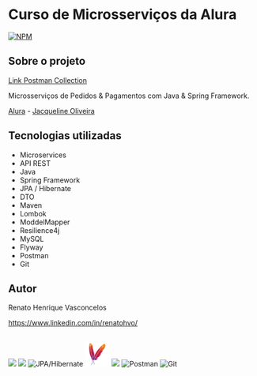 # Curso de Microsserviços da Alura
[![NPM](https://img.shields.io/npm/l/react)](https://github.com/renatohvo/ms-alurafood/blob/main/LICENSE) 

## Sobre o projeto
[Link Postman Collection](https://elements.getpostman.com/redirect?entityId=21956516-d3fab6b8-6fa9-483c-82c0-410d10f22563&entityType=collection "Link Postman Collection")

Microsserviços de Pedidos & Pagamentos com Java & Spring Framework.

[Alura](https://www.alura.com.br/curso-online-microsservicos-implementando-java-spring "https://www.alura.com.br/curso-online-microsservicos-implementando-java-spring") - [Jacqueline Oliveira](https://github.com/jacqueline-oliveira "@jacqueline-oliveira")

## Tecnologias utilizadas

- Microservices
- API REST
- Java
- Spring Framework
- JPA / Hibernate
- DTO
- Maven
- Lombok
- ModdelMapper
- Resilience4j
- MySQL
- Flyway
- Postman
- Git

## Autor

Renato Henrique Vasconcelos

https://www.linkedin.com/in/renatohvo/

## 

<div display: inline-block>
    <img src="https://cdn.jsdelivr.net/gh/devicons/devicon/icons/java/java-original.svg" width="50" heigth="50" />
    <img src="https://cdn.jsdelivr.net/gh/devicons/devicon/icons/spring/spring-original.svg" width="50" heigth="50" />
    <img src="https://www.vectorlogo.zone/logos/hibernate/hibernate-icon.svg" alt="JPA/Hibernate" width="50" heigth="50" />
    <img src="https://raw.githubusercontent.com/vscode-icons/vscode-icons/63a4a33b35b50d243716d03b95a955e49db97662/icons/file_type_maven.svg" alt="Maven" width="50" heigth="50" />
    <img src="https://cdn.jsdelivr.net/gh/devicons/devicon/icons/mysql/mysql-original.svg" width="50" heigth="50" />
    <img src="https://www.vectorlogo.zone/logos/getpostman/getpostman-icon.svg" alt="Postman" width="50" height="50"/>
    <img src="https://cdn.jsdelivr.net/gh/devicons/devicon/icons/git/git-plain.svg" alt="Git" width="50" heigth="50" />
</div>
